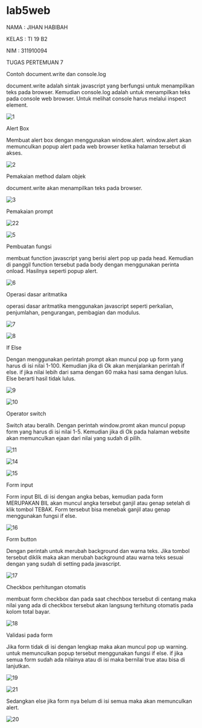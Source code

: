 # lab5web

NAMA : JIHAN HABIBAH

KELAS : TI 19 B2

NIM : 311910094

TUGAS PERTEMUAN 7

Contoh document.write dan console.log

document.write adalah sintak javascript yang berfungsi untuk menampilkan teks pada browser. Kemudian console.log adalah untuk menampilkan teks pada console web browser. Untuk melihat console harus melalui inspect element. 

![1](https://user-images.githubusercontent.com/81526294/115982502-ea1f6b00-a5c5-11eb-81b3-7ac7241a042f.PNG)

Alert Box

Membuat alert box dengan menggunakan window.alert. window.alert akan memunculkan popup alert pada web browser ketika halaman tersebut di akses.

![2](https://user-images.githubusercontent.com/81526294/115982549-34a0e780-a5c6-11eb-83ad-2b992775ce6f.PNG)

Pemakaian method dalam objek

document.write akan menampilkan teks pada browser.

![3](https://user-images.githubusercontent.com/81526294/115982563-5bf7b480-a5c6-11eb-8000-4dc7d1d8db5a.PNG)


Pemakaian prompt

![22](https://user-images.githubusercontent.com/81526294/115983439-45079100-a5cb-11eb-87da-3439f117f073.PNG)


![5](https://user-images.githubusercontent.com/81526294/115982669-15568a00-a5c7-11eb-8aed-41d83293af50.PNG)

Pembuatan fungsi

membuat function javascript yang berisi alert pop up pada head. Kemudian di panggil function tersebut pada body dengan menggunakan perinta onload. Hasilnya seperti popup alert.

![6](https://user-images.githubusercontent.com/81526294/115982705-4931af80-a5c7-11eb-8ab1-f663906919a4.PNG)

Operasi dasar aritmatika

operasi dasar aritmatika menggunakan javascript seperti perkalian, penjumlahan, pengurangan, pembagian dan modulus.

![7](https://user-images.githubusercontent.com/81526294/115982724-6f574f80-a5c7-11eb-8c55-0a2ed715f09b.PNG)

![8](https://user-images.githubusercontent.com/81526294/115982728-7716f400-a5c7-11eb-9380-147334d5ace5.PNG)

If Else

Dengan menggunakan perintah prompt akan muncul pop up form yang harus di isi nilai 1-100. Kemudian jika di Ok akan menjalankan perintah if else. if jika nilai lebih dari sama dengan 60 maka hasi sama dengan lulus. Else berarti hasil tidak lulus.

![9](https://user-images.githubusercontent.com/81526294/115982754-a75e9280-a5c7-11eb-8018-ee5d47f44de8.PNG)

![10](https://user-images.githubusercontent.com/81526294/115982765-b2b1be00-a5c7-11eb-853c-56b1556fcf11.PNG)

Operator switch

Switch atau beralih. Dengan perintah window.promt akan muncul popup form yang harus di isi nilai 1-5. Kemudian jika di Ok pada halaman website akan memunculkan ejaan dari nilai yang sudah di pilih.

![11](https://user-images.githubusercontent.com/81526294/115982818-10dea100-a5c8-11eb-86ac-33f6c26dee14.PNG)

![14](https://user-images.githubusercontent.com/81526294/115982823-189e4580-a5c8-11eb-8bc2-2b546b84ae64.PNG)

![15](https://user-images.githubusercontent.com/81526294/115982837-2a7fe880-a5c8-11eb-93c2-02ad39c6f54a.PNG)

Form input

Form input BIL di isi dengan angka bebas, kemudian pada form MERUPAKAN BIL akan muncul angka tersebut ganjil atau genap setelah di klik tombol TEBAK. Form tersebut bisa menebak ganjil atau genap menggunakan fungsi if else.

![16](https://user-images.githubusercontent.com/81526294/115982890-687d0c80-a5c8-11eb-9db8-4b540da5395a.PNG)

Form button

Dengan perintah untuk merubah background dan warna teks. Jika tombol tersebut diklik maka akan merubah background atau warna teks sesuai dengan yang sudah di setting pada javascript.

![17](https://user-images.githubusercontent.com/81526294/115982917-85b1db00-a5c8-11eb-8c70-599dbf591dbb.PNG)

Checkbox perhitungan otomatis

membuat form checkbox dan pada saat chechbox tersebut di centang maka nilai yang ada di checkbox tersebut akan langsung terhitung otomatis pada kolom total bayar.

![18](https://user-images.githubusercontent.com/81526294/115982936-9b270500-a5c8-11eb-8301-05651dd7a32b.PNG)

Validasi pada form

Jika form tidak di isi dengan lengkap maka akan muncul pop up warning. untuk memunculkan popup tersebut menggunakan fungsi if else. if jika semua form sudah ada nilainya atau di isi maka bernilai true atau bisa di lanjutkan.

![19](https://user-images.githubusercontent.com/81526294/115983133-a890bf00-a5c9-11eb-8a2a-e2f9b1bfa9af.PNG)


![21](https://user-images.githubusercontent.com/81526294/115982954-b8f46a00-a5c8-11eb-8195-9f31927766e1.PNG)


Sedangkan else jika form nya belum di isi semua maka akan memunculkan alert.


![20](https://user-images.githubusercontent.com/81526294/115982964-c873b300-a5c8-11eb-9721-35263cf4ef3f.PNG)




